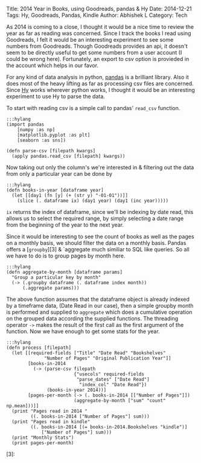 Title: 2014 Year in Books, using Goodreads, pandas & Hy
Date: 2014-12-21
Tags: Hy, Goodreads, Pandas, Kindle
Author: Abhishek L
Category: Tech

As 2014 is coming to a close, I thought it would be a nice time to
review the year as far as reading was concerned. Since I track the
books I read using Goodreads, I felt it would be an interesting
experiment to see some numbers from Goodreads. Though Goodreads
provides an api, it doesn't seem to be directly useful to get some
numbers from a user account (I could be wrong here). Fortunately, an
export to csv option is provieded in the account which helps in our
favor.

For any kind of data analysis in python, [pandas][1] is a brilliant
library. Also it does most of the heavy lifting as far as processing
csv files are concerned. Since [Hy][2] works wherever python works, I
thought it would be an interesting experiment to use Hy to parse the
data.

To start with reading csv is a simple call to pandas' `read_csv`
function.

    :::hylang
	(import pandas
        [numpy :as np]
        [matplotlib.pyplot :as plt]
        [seaborn :as sns])

    (defn parse-csv [filepath kwargs]
	  (apply pandas.read_csv [filepath] kwargs))

Now taking out only the column's we're interested in & filtering out
the data from only a particular year can be done by

	:::hylang
    (defn books-in-year [dataframe year]
	  (let [[day1 (fn [y] (+ (str y) "-01-01"))]]
        (slice (. dataframe ix) (day1 year) (day1 (inc year)))))

`ix` returns the index of dataframe, since we'll be indexing by date
read, this allows us to select the required range, by simply selecting
a date range from the beginning of the year to the next year.

Since it would be interesting to see the count of books as well as the
pages on a monthly basis, we should filter the data on a monthly
basis. Pandas offers a [`groupby`][3] & `aggregate much similiar to
SQL like queries. So all we have to do is to group pages by month
here.

    :::hylang
	(defn aggregate-by-month [dataframe params]
	  "Group a particular key by month"
      (-> (.groupby dataframe (. dataframe index month))
	      (.aggregate params)))

The above function assumes that the dataframe object is already
indexed by a timeframe data, (Date Read in our case), then a simple
groupby month is performed and supplied to `aggregate` which does a
cumulative operation on the grouped data according the supplied
functions. The threading operator `->` makes the result of the first
call as the first argument of the function. Now we have enough to get
some stats for the year.

    :::hylang
	(defn process [filepath]
	  (let [[required-fields ["Title" "Date Read" "Bookshelves"
                  "Number of Pages" "Original Publication Year"]]
            [books-in-2014
              (-> (parse-csv filepath
                             {"usecols" required-fields
                              "parse_dates" ["Date Read"]
                               "index_col" "Date Read"})
                   (books-in-year 2014))]
            [pages-per-month (-> (. books-in-2014 [["Number of Pages"]])
                             (aggregate-by-month ["sum" "count" np.mean]))]]
      (print "Pages read in 2014 " 
             ((. books-in-2014 ["Number of Pages"] sum)))
      (print "Pages read in kindle"
             ((. books-in-2014 [(= books-in-2014.Bookshelves "kindle")]
                 ["Number of Pages"] sum)))
      (print "Monthly Stats")
      (print pages-per-month)

[1]: http://pandas.pydata.org
[2]: http://hylang.org
[3]:
